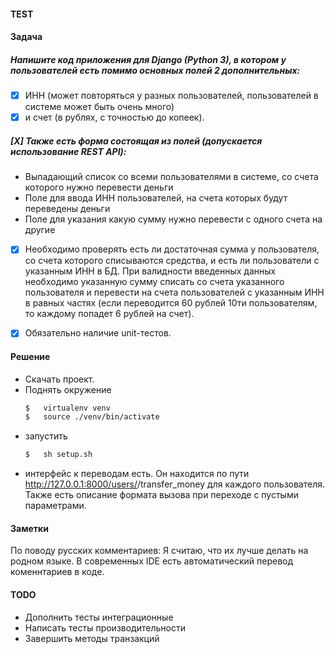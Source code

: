 #### TEST
#### Задача
##### Напишите код приложения для Django (Python 3), в котором у пользователей есть помимо основных полей 2 дополнительных: 
- [X] ИНН (может повторяться у разных пользователей, пользователей в системе может быть очень много) 
- [X] и счет (в рублях, с точностью до копеек).
 
##### [X] Также есть форма состоящая из полей (допускается использование REST API):

- Выпадающий список со всеми пользователями в системе, со счета которого нужно перевести деньги
- Поле для ввода ИНН пользователей, на счета  которых будут переведены деньги
- Поле для указания какую сумму нужно перевести с одного счета на другие
- [X] Необходимо проверять есть ли достаточная сумма у пользователя, со счета которого списываются средства, 
и есть ли пользователи с указанным ИНН в БД. При валидности введенных данных необходимо указанную сумму списать
 со счета указанного пользователя и перевести на счета пользователей с указанным ИНН в равных частях 
 (если переводится 60 рублей 10ти пользователям, то каждому попадет 6 рублей на счет).
- [X] Обязательно наличие unit-тестов.


#### Решение

- Скачать проект. 
- Поднять окружение
    ```bash
    $   virtualenv venv
    $   source ./venv/bin/activate 
    ```
- запустить 
    ```bash
    $   sh setup.sh
    ```
- интерфейс к переводам есть. Он находится по пути http://127.0.0.1:8000/users/<uuid>/transfer_money
    для каждого пользователя. 
    Также есть описание формата вызова при переходе с пустыми параметрами. 

#### Заметки
По поводу русских комментариев:
    Я считаю, что их лучше делать на родном языке. 
    В современных IDE есть автоматический перевод коменнтариев в коде.
    
#### TODO
- Дополнить тесты интеграционные
- Написать тесты производительности
- Завершить методы транзакций
